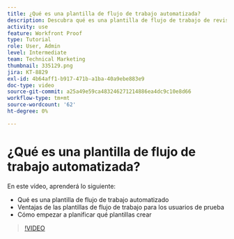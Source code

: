 ```yaml
---
title: ¿Qué es una plantilla de flujo de trabajo automatizada?
description: Descubra qué es una plantilla de flujo de trabajo de revisión automatizada y cómo los usuarios de prueba pueden beneficiarse de las plantillas. Empiece a planificar las plantillas que desea crear.
activity: use
feature: Workfront Proof
type: Tutorial
role: User, Admin
level: Intermediate
team: Technical Marketing
thumbnail: 335129.png
jira: KT-8829
exl-id: 4b64aff1-b917-471b-a1ba-40a9ebe883e9
doc-type: video
source-git-commit: a25a49e59ca483246271214886ea4dc9c10e8d66
workflow-type: tm+mt
source-wordcount: '62'
ht-degree: 0%

---
```


# ¿Qué es una plantilla de flujo de trabajo automatizada?

En este vídeo, aprenderá lo siguiente:

* Qué es una plantilla de flujo de trabajo automatizado
* Ventajas de las plantillas de flujo de trabajo para los usuarios de prueba
* Cómo empezar a planificar qué plantillas crear

>[!VIDEO](https://video.tv.adobe.com/v/335129/?quality=12&learn=on)

<!---
Learn More Icon
Automated workflow overview
Create and manage Automated Workflow templates
Configure a proof
--->
